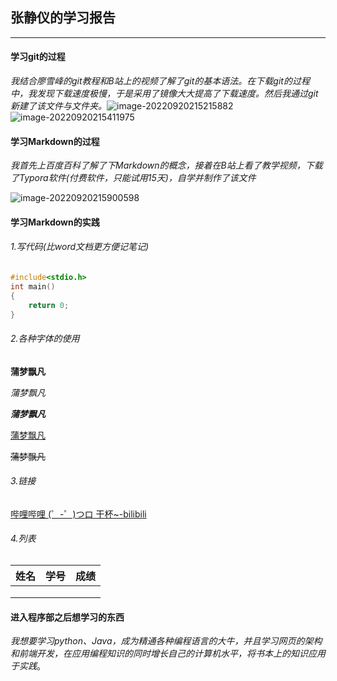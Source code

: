 ## 张静仪的学习报告

---

#### 学习git的过程

*我结合廖雪峰的git教程和B站上的视频了解了git的基本语法。在下载git的过程中，我发现下载速度极慢，于是采用了镜像大大提高了下载速度。然后我通过git新建了该文件与文件夹。*![image-20220920215215882](C:\Users\86187\AppData\Roaming\Typora\typora-user-images\image-20220920215215882.png)![image-20220920215411975](C:\Users\86187\AppData\Roaming\Typora\typora-user-images\image-20220920215411975.png)

#### 学习Markdown的过程

*我首先上百度百科了解了下Markdown的概念，接着在B站上看了教学视频，下载了Typora软件(付费软件，只能试用15天)，自学并制作了该文件*

![image-20220920215900598](C:\Users\86187\AppData\Roaming\Typora\typora-user-images\image-20220920215900598.png)

#### 学习Markdown的实践

###### 1.写代码(比word文档更方便记笔记)

```c
#include<stdio.h>
int main()
{
    return 0;
}
```

###### 2.各种字体的使用

**蒲梦飘凡**

*蒲梦飘凡*

***蒲梦飘凡***

<u>蒲梦飘凡</u>

~~蒲梦飘凡~~

###### 3.链接

[哔哩哔哩 (゜-゜)つロ 干杯~-bilibili](https://www.bilibili.com/)

###### 4.列表

| 姓名 | 学号 | 成绩 |
| ---- | ---- | ---- |
|      |      |      |
|      |      |      |
|      |      |      |



#### 进入程序部之后想学习的东西

*我想要学习python、Java，成为精通各种编程语言的大牛，并且学习网页的架构和前端开发，在应用编程知识的同时增长自己的计算机水平，将书本上的知识应用于实践*。

